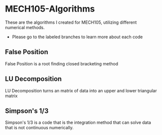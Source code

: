 # MECH105-Algorithms
These are the algorithms I created for MECH105, utilizing different numerical methods.
- Please go to the labeled branches to learn more about each code
## **False Position**
False Position is a root finding closed bracketing method
## **LU Decomposition**
LU Decomposition turns an matrix of data into an upper and lower triangular matrix
## **Simpson's 1/3**
Simpson's 1/3 is a code that is the integration method that can solve data that is not continuous numerically. 
